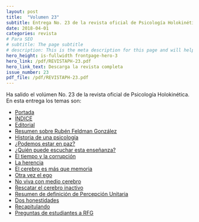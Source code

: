 ```yaml
---
layout: post
title:  "Volumen 23"
subtitle: Entrega No. 23 de la revista oficial de Psicología Holokinética
date: 2018-04-01
categories: revista
# Para SEO
# subtitle: The page subtitle
# description: This is the meta description for this page and will help it appear in search engines
hero_height: is-fullwidth frontpage-hero-3
hero_link: /pdf/REVISTAPH-23.pdf
hero_link_text: Descarga la revista completa
issue_number: 23
pdf_file: /pdf/REVISTAPH-23.pdf
---
```


Ha salido el volúmen No. 23 de la revista oficial de Psicología Holokinética. 
En esta entrega los temas son:


- [Portada](/pdf/REVISTAPH-23.pdf#page=1)
- [ÍNDICE](/pdf/REVISTAPH-23.pdf#page=3)
- [Editorial](/pdf/REVISTAPH-23.pdf#page=4)
- [Resumen sobre Rubén Feldman González](/pdf/REVISTAPH-23.pdf#page=5)
- [Historia de una psicología](/pdf/REVISTAPH-23.pdf#page=7)
- [¿Podemos estar en paz?](/pdf/REVISTAPH-23.pdf#page=9)
- [¿Quién puede escuchar esta enseñanza?](/pdf/REVISTAPH-23.pdf#page=13)
- [El tiempo y la corrupción](/pdf/REVISTAPH-23.pdf#page=14)
- [La herencia](/pdf/REVISTAPH-23.pdf#page=15)
- [El cerebro es más que memoria](/pdf/REVISTAPH-23.pdf#page=18)
- [Otra vez el ego](/pdf/REVISTAPH-23.pdf#page=25)
- [No viva con medio cerebro](/pdf/REVISTAPH-23.pdf#page=26)
- [Rescatar el cerebro inactivo](/pdf/REVISTAPH-23.pdf#page=27)
- [Resumen de definición de Percepción Unitaria](/pdf/REVISTAPH-23.pdf#page=29)
- [Dos honestidades](/pdf/REVISTAPH-23.pdf#page=34)
- [Recapitulando](/pdf/REVISTAPH-23.pdf#page=35)
- [Preguntas de estudiantes a RFG](/pdf/REVISTAPH-23.pdf#page=38)
